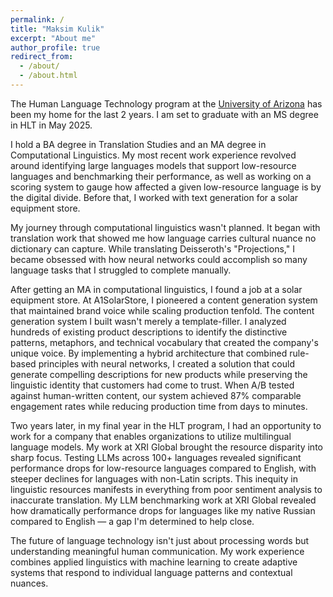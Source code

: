```yaml
---
permalink: /
title: "Maksim Kulik"
excerpt: "About me"
author_profile: true
redirect_from: 
  - /about/
  - /about.html
---
```


The Human Language Technology program at the [University of Arizona](https://linguistics.arizona.edu/) has been my home for the last 2 years. I am set to graduate with an MS degree in HLT in May 2025.

I hold a BA degree in Translation Studies and an MA degree in Computational Linguistics. My most recent work experience revolved around identifying large languages models that support low-resource languages and benchmarking their performance, as well as working on a scoring system to gauge how affected a given low-resource language is by the digital divide. Before that, I worked with text generation for a solar equipment store.

My journey through computational linguistics wasn't planned. It began with translation work that showed me how language carries cultural nuance no dictionary can capture. While translating Deisseroth's "Projections," I became obsessed with how neural networks could accomplish so many language tasks that I struggled to complete manually.

After getting an MA in computational linguistics, I found a job at a solar equipment store. At A1SolarStore, I pioneered a content generation system that maintained brand voice while scaling production tenfold. The content generation system I built wasn't merely a template-filler. I analyzed hundreds of existing product descriptions to identify the distinctive patterns, metaphors, and technical vocabulary that created the company's unique voice. By implementing a hybrid architecture that combined rule-based principles with neural networks, I created a solution that could generate compelling descriptions for new products while preserving the linguistic identity that customers had come to trust. When A/B tested against human-written content, our system achieved 87% comparable engagement rates while reducing production time from days to minutes.

Two years later, in my final year in the HLT program, I had an opportunity to work for a company that enables organizations to utilize multilingual language models. My work at XRI Global brought the resource disparity into sharp focus. Testing LLMs across 100+ languages revealed significant performance drops for low-resource languages compared to English, with steeper declines for languages with non-Latin scripts. This inequity in linguistic resources manifests in everything from poor sentiment analysis to inaccurate translation. My LLM benchmarking work at XRI Global revealed how dramatically performance drops for languages like my native Russian compared to English — a gap I'm determined to help close.

The future of language technology isn't just about processing words but understanding meaningful human communication. My work experience combines applied linguistics with machine learning to create adaptive systems that respond to individual language patterns and contextual nuances.

